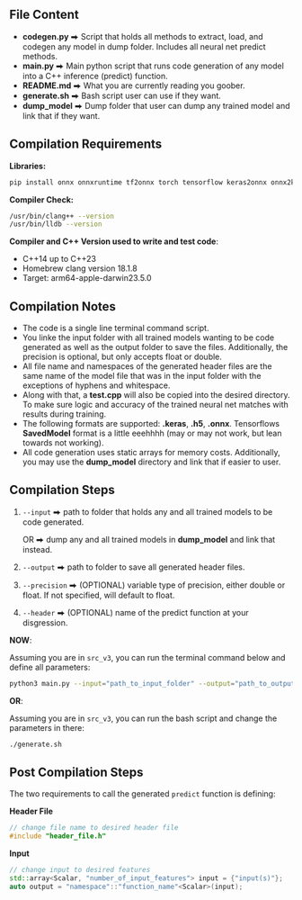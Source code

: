 [comment]: <> (
Distribution Statement A. Approved for public release, distribution is unlimited.
...
THIS SOURCE CODE IS UNDER THE CUSTODY AND ADMINISTRATION OF THE GOVERNMENT OF THE UNITED STATES OF AMERICA. BY USING, MODIFYING, OR DISSEMINATING THIS SOURCE CODE, YOU ACCEPT THE TERMS AND CONDITIONS IN THE NRL OPEN LICENSE AGREEMENT. USE, MODIFICATION, AND DISSEMINATION ARE PERMITTED ONLY IN ACCORDANCE WITH THE TERMS AND CONDITIONS OF THE NRL OPEN LICENSE AGREEMENT. NO OTHER RIGHTS OR LICENSES ARE GRANTED. UNAUTHORIZED USE, SALE, CONVEYANCE, DISPOSITION, OR MODIFICATION OF THIS SOURCE CODE MAY RESULT IN CIVIL PENALTIES AND/OR CRIMINAL PENALTIES UNDER 18 U.S.C. § 641.
)

## File Content
  * **codegen.py** ⮕ Script that holds all methods to extract, load, and codegen any model in dump folder. Includes all neural net predict methods.
  * **main.py** ⮕ Main python script that runs code generation of any model into a C++ inference (predict) function. 
  * **README.md** ⮕ What you are currently reading you goober.
  * **generate.sh** ⮕ Bash script user can use if they want. 
  * **dump_model** ⮕ Dump folder that user can dump any trained model and link that if they want. 

## Compilation Requirements
**Libraries:**
```zsh
pip install onnx onnxruntime tf2onnx torch tensorflow keras2onnx onnx2keras h5py numpy scipy keras scikit-learn absl-py
```

**Compiler Check:**
```zsh
/usr/bin/clang++ --version
/usr/bin/lldb --version
```

**Compiler and C++ Version used to write and test code**:
* C++14 up to C++23
* Homebrew clang version 18.1.8
* Target: arm64-apple-darwin23.5.0


## Compilation Notes

* The code is a single line terminal command script. 
* You linke the input folder with all trained models wanting to be code generated as well as the output folder to save the files. Additionally, the precision is optional, but only accepts float or double.
* All file name and namespaces of the generated header files are the same name of the model file that was in the input folder with the exceptions of hyphens and whitespace.
* Along with that, a **test.cpp** will also be copied into the desired directory. To make sure logic and accuracy of the trained neural net matches with results during training. 
* The following formats are supported: **.keras**, **.h5**, **.onnx**. Tensorflows **SavedModel** format is a little eeehhhh (may or may not work, but lean towards not working).
* All code generation uses static arrays for memory costs. Additionally, you may use the **dump_model** directory and link that if easier to user.

## Compilation Steps
1. `--input` ⮕ path to folder that holds any and all trained models to be code generated. 

    OR ⮕ dump any and all trained models in **dump_model** and link that instead.
1. `--output` ⮕ path to folder to save all generated header files.
1. `--precision` ⮕ (OPTIONAL) variable type of precision, either double or float. If not specified, will default to float.
1. `--header` ⮕ (OPTIONAL) name of the predict function at your disgression.

**NOW**:

Assuming you are in `src_v3`, you can run the terminal command below and define all parameters:
```zsh
python3 main.py --input="path_to_input_folder" --output="path_to_output_folder" --precision="desired_precision" --header="desired_function_name"
```

**OR**:

Assuming you are in `src_v3`, you can run the bash script and change the parameters in there:
```zsh
./generate.sh
```

## Post Compilation Steps
The two requirements to call the generated `predict` function is defining:

**Header File** 
```c++
// change file name to desired header file
#include "header_file.h"
```

**Input**
```c++
// change input to desired features
std::array<Scalar, "number_of_input_features"> input = {"input(s)"};
auto output = "namespace"::"function_name"<Scalar>(input);
```
